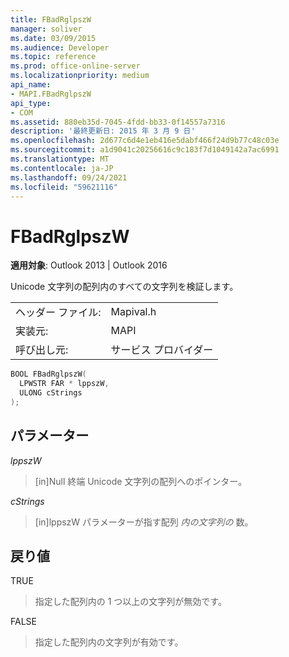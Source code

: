 ```yaml
---
title: FBadRglpszW
manager: soliver
ms.date: 03/09/2015
ms.audience: Developer
ms.topic: reference
ms.prod: office-online-server
ms.localizationpriority: medium
api_name:
- MAPI.FBadRglpszW
api_type:
- COM
ms.assetid: 880eb35d-7045-4fdd-bb33-0f14557a7316
description: '最終更新日: 2015 年 3 月 9 日'
ms.openlocfilehash: 2d677c6d4e1eb416e5dabf466f24d9b77c48c03e
ms.sourcegitcommit: a1d9041c20256616c9c183f7d1049142a7ac6991
ms.translationtype: MT
ms.contentlocale: ja-JP
ms.lasthandoff: 09/24/2021
ms.locfileid: "59621116"
---
```

# <a name="fbadrglpszw"></a>FBadRglpszW

  
  
**適用対象**: Outlook 2013 | Outlook 2016 
  
Unicode 文字列の配列内のすべての文字列を検証します。 
  
|||
|:-----|:-----|
|ヘッダー ファイル:  <br/> |Mapival.h  <br/> |
|実装元:  <br/> |MAPI  <br/> |
|呼び出し元:  <br/> |サービス プロバイダー  <br/> |
   
```cpp
BOOL FBadRglpszW(
  LPWSTR FAR * lppszW,
  ULONG cStrings
);
```

## <a name="parameters"></a>パラメーター

 _lppszW_
  
> [in]Null 終端 Unicode 文字列の配列へのポインター。 
    
 _cStrings_
  
> [in]lppszW パラメーターが指す配列  _内の文字列の_ 数。 
    
## <a name="return-value"></a>戻り値

TRUE 
  
> 指定した配列内の 1 つ以上の文字列が無効です。 
    
FALSE 
  
> 指定した配列内の文字列が有効です。
    

